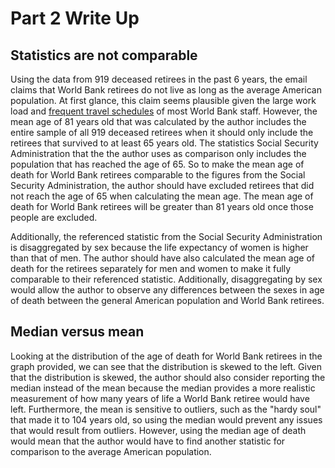 # Part 2 Write Up
## Statistics are not comparable
Using the data from 919 deceased retirees in the past 6 years, the email claims that World Bank retirees do not live as long as the average American population. At first glance, this claim seems plausible given the large work load and [frequent travel schedules](https://www.fastcompany.com/3050543/why-frequent-business-travel-is-so-bad-for-you) of most World Bank staff. However, the mean age of 81 years old that was calculated by the author includes the entire sample of all 919 deceased retirees when it should only include the retirees that survived to at least 65 years old. The statistics Social Security Administration that the the author uses as comparison only includes the population that has reached the age of 65. So to make the mean age of death for World Bank retirees comparable to the figures from the Social Security Administration, the author should have excluded retirees that did not reach the age of 65 when calculating the mean age. The mean age of death for World Bank retirees will be greater than 81 years old once those people are excluded.

Additionally, the referenced statistic from the Social Security Administration is disaggregated by sex because the life expectancy of women is higher than that of men. The author should have also calculated the mean age of death for the retirees separately for men and women to make it fully comparable to their referenced statistic. Additionally, disaggregating by sex would allow the author to observe any differences between the sexes in age of death between the general American population and World Bank retirees.

## Median versus mean
Looking at the distribution of the age of death for World Bank retirees in the graph provided, we can see that the distribution is skewed to the left. Given that the distribution is skewed, the author should also consider reporting the median instead of the mean because the median provides a more realistic measurement of how many years of life a World Bank retiree would have left. Furthermore, the mean is sensitive to outliers, such as the "hardy soul" that made it to 104 years old, so using the median would prevent any issues that would result from outliers. However, using the median age of death would mean that the author would have to find another statistic for comparison to the average American population.
